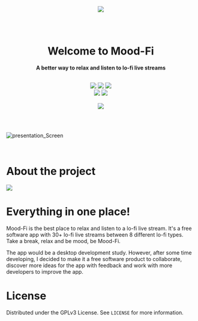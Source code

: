 <div align=center>
  <img src="https://user-images.githubusercontent.com/59856984/160259444-52d8b682-791a-4f4a-b13f-fe714406f61a.png">
</div>

<br><br>

<h1 align=center> Welcome to Mood-Fi </h1>

<p align=center><strong>A better way to relax and listen to lo-fi live streams</strong></p>

<br>

<div align="center">
  <img src="https://img.shields.io/github/downloads/KaykyDeSouzaDias/Mood-Fi/total?color=%23FFD201&label=Downloads">
  <a href="https://github.com/KaykyDeSouzaDias/Mood-Fi/blob/master/LICENSE.rtf"><img src="https://img.shields.io/github/license/KaykyDeSouzaDias/Mood-Fi?color=%23FFD201&label=License"></a>
  <a href="https://github.com/KaykyDeSouzaDias/Mood-Fi/releases"><img src="https://img.shields.io/github/v/release/KaykyDeSouzaDias/Mood-Fi?color=%23FFD201"></a>
  <br>
  <a href=""><img src="https://img.shields.io/badge/Product Hunt-Give a Feedback!-%23DA552E"></a>
  <img src="https://img.shields.io/github/stars/KaykyDeSouzaDias/Mood-Fi?color=green&logo=GitHub">
  <br><br>
  <a href="https://moodfi-download.netlify.app/"><img src="https://img.shields.io/badge/Mood Fi-Download now!-%23FFD201"></a>
</div>

<br><br>

![presentation_Screen](https://user-images.githubusercontent.com/59856984/160257811-17d29a5d-7b5b-431d-94a8-ac63c53b8898.jpg)

<br>

# About the project

<img src="https://user-images.githubusercontent.com/59856984/160259934-057ca176-c4be-4af9-8883-226459f7fb29.gif">

<h1>Everything in one place!</h1>

Mood-Fi is the best place to relax and listen to a lo-fi live stream. It's a free software app with 30+ lo-fi live streams between 8 different lo-fi types. Take a break, relax and be mood, be Mood-Fi.

The app would be a desktop development study. However, after some time developing, I decided to make it a free software product to collaborate, discover more ideas for the app with feedback and work with more developers to improve the app.



# License

Distributed under the GPLv3 License. See `LICENSE` for more information.

